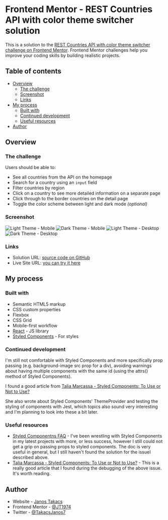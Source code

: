 # Frontend Mentor - REST Countries API with color theme switcher solution

This is a solution to the [REST Countries API with color theme switcher challenge on Frontend Mentor](https://www.frontendmentor.io/challenges/rest-countries-api-with-color-theme-switcher-5cacc469fec04111f7b848ca). Frontend Mentor challenges help you improve your coding skills by building realistic projects.

## Table of contents

-   [Overview](#overview)
    -   [The challenge](#the-challenge)
    -   [Screenshot](#screenshot)
    -   [Links](#links)
-   [My process](#my-process)
    -   [Built with](#built-with)
    -   [Continued development](#continued-development)
    -   [Useful resources](#useful-resources)
-   [Author](#author)

## Overview

### The challenge

Users should be able to:

-   See all countries from the API on the homepage
-   Search for a country using an `input` field
-   Filter countries by region
-   Click on a country to see more detailed information on a separate page
-   Click through to the border countries on the detail page
-   Toggle the color scheme between light and dark mode _(optional)_

### Screenshot

![Light Theme - Mobile](./mobile.jpg) ![Dark Theme - Mobile](./mobile-dark.jpg)
![Light Theme - Desktop](./desktop.jpg)
![Dark Theme - Desktop](./desktop-dark.jpg)

### Links

-   Solution URL: [source code on GitHub](https://github.com/JT1974/rest-countries)
-   Live Site URL: [you can try it here](https://jt1974.github.io/rest-countries/)

## My process

### Built with

-   Semantic HTML5 markup
-   CSS custom properties
-   Flexbox
-   CSS Grid
-   Mobile-first workflow
-   [React](https://reactjs.org/) - JS library
-   [Styled Components](https://styled-components.com/) - For styles

### Continued development

I'm still not comfortable with Styled Components and more specifically prop passing (e.g. background-image src prop for a div), avoiding warnings about having multiple components with the same id (using the attrs() method of Styled Components).

I found a good article from [Talia Marcassa - Styled Components: To Use or Not to Use?](https://medium.com/building-crowdriff/styled-components-to-use-or-not-to-use-a6bb4a7ffc21)

She also wrote about Styled Components' ThemeProvider and testing the styling of components with Jest, which topics also sound very interesting and I'm planning to look into these a bit later.

### Useful resources

-   [Styled Componentns FAQ](https://styled-components.com/docs/faqs#when-to-use-attrs) - I've been wrestling with Styled Components in my latest projects with more, or less success, however I still could not get a grip on passing props to styled components. The doc is very useful in general, but I still haven't found the solution for the issueI described above.
-   [Talia Marcassa - Styled Components: To Use or Not to Use?](https://medium.com/building-crowdriff/styled-components-to-use-or-not-to-use-a6bb4a7ffc21) - This is a really good article that I found during the debugging of the above issue. It's worth reading.

## Author

-   Website - [Janos Takacs](https://github.com/JT1974)
-   Frontend Mentor - [@JT1974](https://www.frontendmentor.io/profile/JT1974)
-   Twitter - [@TakacsJanos7](https://twitter.com/TakacsJanos7)

